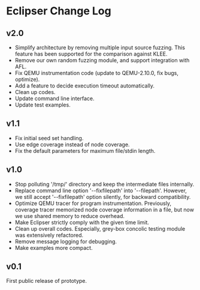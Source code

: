 # Eclipser Change Log

## v2.0

* Simplify architecture by removing multiple input source fuzzing. This feature
  has been supported for the comparison against KLEE.
* Remove our own random fuzzing module, and support integration with AFL.
* Fix QEMU instrumentation code (update to QEMU-2.10.0, fix bugs, optimize).
* Add a feature to decide execution timeout automatically.
* Clean up codes.
* Update command line interface.
* Update test examples.

## v1.1

* Fix initial seed set handling.
* Use edge coverage instead of node coverage.
* Fix the default parameters for maximum file/stdin length.

## v1.0

* Stop polluting '/tmp/' directory and keep the intermediate files internally.
* Replace command line option '--fixfilepath' into '--filepath'. However, we
  still accept '--fixfilepath' option silently, for backward compatibility.
* Optimize QEMU tracer for program instrumentation. Previously, coverage tracer
  memorized node coverage information in a file, but now we use shared memory to
  reduce overhead.
* Make Eclipser strictly comply with the given time limit.
* Clean up overall codes. Especially, grey-box concolic testing module was
  extensively refactored.
* Remove message logging for debugging.
* Make examples more compact.

## v0.1

First public release of prototype.

